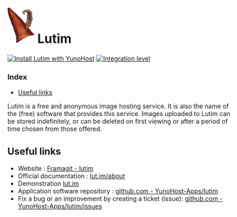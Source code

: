 # <img src="/images/lutim_logo.png" height="80px" alt="Lutim's logo"> Lutim

[![Install Lutim with YunoHost](https://install-app.yunohost.org/install-with-yunohost.png)](https://install-app.yunohost.org/?app=lutim) [![Integration level](https://dash.yunohost.org/integration/lutim.svg)](https://dash.yunohost.org/appci/app/lutim)

### Index

- [Useful links](#useful-links)

Lutim is a free and anonymous image hosting service. It is also the name of the (free) software that provides this service.
Images uploaded to Lutim can be stored indefinitely, or can be deleted on first viewing or after a period of time chosen from those offered.

## Useful links

 + Website : [Framagit - lutim](https://framagit.org/fiat-tux/hat-softwares/lutim)
 + Official documentation : [lut.im/about](https://lut.im/about)
 + Demonstration [lut.im](https://lut.im)
 + Application software repository : [github.com - YunoHost-Apps/lutim](https://github.com/YunoHost-Apps/lutim_ynh)
 + Fix a bug or an improvement by creating a ticket (issue): [github.com - YunoHost-Apps/lutim/issues](https://github.com/YunoHost-Apps/lutim_ynh/issues)
